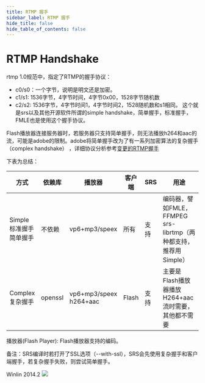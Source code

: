 ```yaml
---
title: RTMP 握手
sidebar_label: RTMP 握手
hide_title: false
hide_table_of_contents: false
---
```


# RTMP Handshake

rtmp 1.0规范中，指定了RTMP的握手协议：
* c0/s0：一个字节，说明是明文还是加密。
* c1/s1: 1536字节，4字节时间，4字节0x00，1528字节随机数
* c2/s2: 1536字节，4字节时间1，4字节时间2，1528随机数和s1相同。
这个就是srs以及其他开源软件所谓的simple handshake，简单握手，标准握手，FMLE也是使用这个握手协议。

Flash播放器连接服务器时，若服务器只支持简单握手，则无法播放h264和aac的流，可能是adobe的限制。adobe将简单握手改为了有一系列加密算法的复杂握手（complex handshake） ，详细协议分析参考[变更的RTMP握手](http://blog.csdn.net/win_lin/article/details/13006803)

下表为总结：

| 方式 | 依赖库 | 播放器 | 客户端 | SRS | 用途 |
| ---- | ----- | --------------------- | -------- | --- | ---- |
| Simple<br/>标准握手<br/>简单握手 | 不依赖 | vp6+mp3/speex | 所有 | 支持 | 编码器，譬如FMLE，FFMPEG<br/>srs-librtmp（两种都支持，推荐用Simple） |
| Complex<br/>复杂握手 | openssl | vp6+mp3/speex<br/>h264+aac | Flash | 支持 | 主要是Flash播放器播放H264+aac流时需要，<br/>其他都不需要 |

播放器(Flash Player): Flash播放器支持的编码。

备注：SRS编译时若打开了SSL选项（--with-ssl），SRS会先使用复杂握手和客户端握手，若复杂握手失败，则尝试简单握手。

Winlin 2014.2
![](https://ossrs.net/gif/v1/sls.gif?site=ossrs.io&path=/lts/doc-zh-4/doc/rtmp-handshake)


